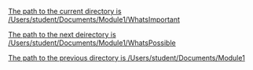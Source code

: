 <ins>The path to the current directory is /Users/student/Documents/Module1/WhatsImportant<ins>

<ins>The path to the next deirectory is /Users/student/Documents/Module1/WhatsPossible<ins>

<ins>The path to the previous directory is /Users/student/Documents/Module1<ins>
